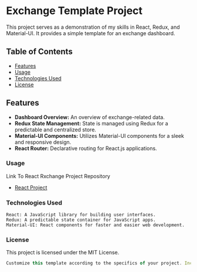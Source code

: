# Exchange Template Project

This project serves as a demonstration of my skills in React, Redux, and Material-UI. It provides a simple template for an exchange dashboard.

## Table of Contents
- [Features](#features)
- [Usage](#usage)
- [Technologies Used](#technologies-used)
- [License](#license)

## Features

- **Dashboard Overview:** An overview of exchange-related data.
- **Redux State Management:** State is managed using Redux for a predictable and centralized store.
- **Material-UI Components:** Utilizes Material-UI components for a sleek and responsive design.
- **React Router:** Declarative routing for React.js applications.

### Usage
Link To React Rxchange Project Repository
- [React Project](https://github.com/aliaskarii/exchange-template)

### Technologies Used

    React: A JavaScript library for building user interfaces.
    Redux: A predictable state container for JavaScript apps.
    Material-UI: React components for faster and easier web development.

### License

This project is licensed under the MIT License.

```typescript
Customize this template according to the specifics of your project. Include more details about the features, usage, or any additional information you think might be relevant. Make sure to replace the placeholders like `your-username` and `exchange-template` with your actual GitHub username and project name.

